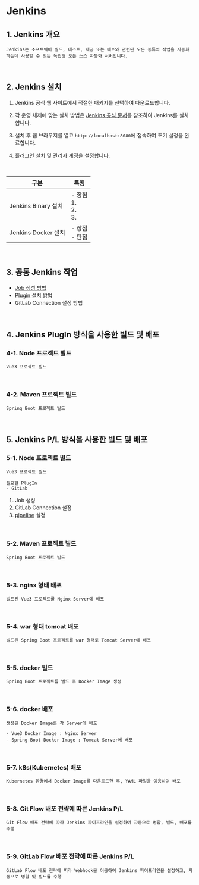 # Jenkins 

## 1. Jenkins 개요
```
Jenkins는 소프트웨어 빌드, 테스트, 제공 또는 배포와 관련된 모든 종류의 작업을 자동화하는데 사용할 수 있는 독립형 오픈 소스 자동화 서버입니다.

```  
<br/>

## 2. Jenkins 설치

1. Jenkins 공식 웹 사이트에서 적절한 패키지를 선택하여 다운로드합니다.

2. 각 운영 체제에 맞는 설치 방법은 [Jenkins 공식 문서](https://www.jenkins.io/doc/book/installing/)를 참조하여 Jenkins를 설치합니다.

3. 설치 후 웹 브라우저를 열고 `http://localhost:8080`에 접속하여 초기 설정을 완료합니다.

4. 플러그인 설치 및 관리자 계정을 설정합니다.

<br>

| 구분 | 특징 |
|---|---|
| Jenkins Binary 설치 | - 장점 <br> 1. <br> 2. <br> 3.|
| Jenkins Docker 설치 | - 장점 <br> - 단점 <br> |

<br/>

## 3. 공통 Jenkins 작업

- [Job 생성 방법](Docs/job-create.md)
- [Plugin 설치 방법](Docs/plugin-install.md)
- GitLab Connection 설정 방법

<br/>

## 4. Jenkins PlugIn 방식을 사용한 빌드 및 배포

### 4-1. Node 프로젝트 빌드

```
Vue3 프로젝트 빌드
```

<br/>

### 4-2. Maven 프로젝트 빌드

```
Spring Boot 프로젝트 빌드
```

<br/>

## 5. Jenkins P/L 방식을 사용한 빌드 및 배포

### 5-1. Node 프로젝트 빌드

```
Vue3 프로젝트 빌드

필요한 PlugIn
- GitLab
```

1. Job 생성
2. GitLab Connection 설정
3. [pipeline](pipeline/vue-build-pipeline.md) 설정

<br/>

### 5-2. Maven 프로젝트 빌드

```
Spring Boot 프로젝트 빌드
```
<br/>

### 5-3. nginx 형태 배포

```
빌드된 Vue3 프로젝트를 Nginx Server에 배포
```
<br/>

### 5-4. war 형태 tomcat 배포

```
빌드된 Spring Boot 프로젝트를 war 형태로 Tomcat Server에 배포
```
<br/>

### 5-5. docker 빌드

```
Spring Boot 프로젝트를 빌드 후 Docker Image 생성
```
<br/>

### 5-6. docker 배포

```
생성된 Docker Image를 각 Server에 배포

- Vue3 Docker Image : Nginx Server
- Spring Boot Docker Image : Tomcat Server에 배포
```
<br/>

### 5-7. k8s(Kubernetes) 배포

```
Kubernetes 환경에서 Docker Image를 다운로드한 후, YAML 파일을 이용하여 배포
```
<br/>

### 5-8. Git Flow 배포 전략에 따른 Jenkins P/L

```
Git Flow 배포 전략에 따라 Jenkins 파이프라인을 설정하여 자동으로 병합, 빌드, 배포를 수행
```
<br/>

### 5-9. GitLab Flow 배포 전략에 따른 Jenkins P/L

```
GitLab Flow 배포 전략에 따라 Webhook을 이용하여 Jenkins 파이프라인을 설정하고, 자동으로 병합 및 빌드를 수행
```

